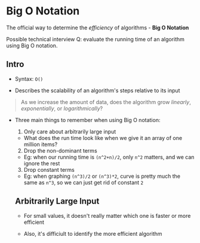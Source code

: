 # Big O Notation

The official way to determine the *efficiency* of algorithms - **Big O Notation**

Possible technical interview Q: evaluate the running time of an algorithm using Big O notation.

## Intro

* Syntax: `O()`

* Describes the scalability of an algorithm's steps relative to its input

> As we increase the amount of data, does the algorithm grow *linearly*, *exponentially*, or *logarithmically*?

* Three main things to remember when using Big O notation:
  1. Only care about arbitrarily large input
    * What does the run time look like when we give it an array of one million items?
  
  2. Drop the non-dominant terms
    * Eg: when our running time is `(n^2+n)/2`, only `n^2` matters, and we can ignore the rest

  3. Drop constant terms
    * Eg: when graphing `(n^3)/2` or `(n^3)*2`, curve is pretty much the same as `n^3`, so we can just get rid of constant `2`
  
  ## Arbitrarily Large Input

  * For small values, it doesn't really matter which one is faster or more efficient

  * Also, it's difficiult to identify the more efficient algorithm

  